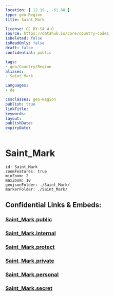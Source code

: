 ```yaml
---
location: [ 12.19 , -61.68 ] 
type: geo-Region
title: Saint_Mark

license: CC BY-SA 4.0
source: https://datahub.io/core/country-codes
isDeleted: false
isReadOnly: false
draft: false
confidential: public

tags:
- geo/Country/Region
aliases:
- Saint_Mark

Languages:
- de

cssclasses: geo-Region
publish: true
linkTitle: 
keywords: 
layout: 
publishDate: 
expiryDate: 
---
```


# Saint_Mark

```leaflet
id: Saint_Mark
zoomFeatures: true 
minZoom: 2 
maxZoom: 18
geojsonFolder: ./Saint_Mark/
markerFolder: ./Saint_Mark/
```


## Confidential Links & Embeds: 

### [Saint_Mark.public](/_public/\Earth\Continent\America~Caribbean\Grenada\parishes~GrenadaSaint_Mark.public.md) 

### [Saint_Mark.internal](/_internal/\Earth\Continent\America~Caribbean\Grenada\parishes~GrenadaSaint_Mark.internal.md) 

### [Saint_Mark.protect](/_protect/\Earth\Continent\America~Caribbean\Grenada\parishes~GrenadaSaint_Mark.protect.md) 

### [Saint_Mark.private](/_private/\Earth\Continent\America~Caribbean\Grenada\parishes~GrenadaSaint_Mark.private.md) 

### [Saint_Mark.personal](/_personal/\Earth\Continent\America~Caribbean\Grenada\parishes~GrenadaSaint_Mark.personal.md) 

### [Saint_Mark.secret](/_secret/\Earth\Continent\America~Caribbean\Grenada\parishes~GrenadaSaint_Mark.secret.md)

